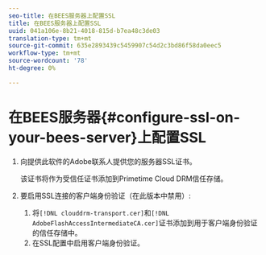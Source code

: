 ```yaml
---
seo-title: 在BEES服务器上配置SSL
title: 在BEES服务器上配置SSL
uuid: 041a106e-8b21-4018-815d-b7ea48c3de03
translation-type: tm+mt
source-git-commit: 635e2893439c5459907c54d2c3bd86f58da0eec5
workflow-type: tm+mt
source-wordcount: '78'
ht-degree: 0%

---
```



# 在BEES服务器{#configure-ssl-on-your-bees-server}上配置SSL

1. 向提供此软件的Adobe联系人提供您的服务器SSL证书。

   该证书将作为受信任证书添加到Primetime Cloud DRM信任存储。
1. 要启用SSL连接的客户端身份验证（在此版本中禁用）:
   1. 将`[!DNL clouddrm-transport.cer]`和`[!DNL AdobeFlashAccessIntermediateCA.cer]`证书添加到用于客户端身份验证的信任存储中。
   1. 在SSL配置中启用客户端身份验证。
